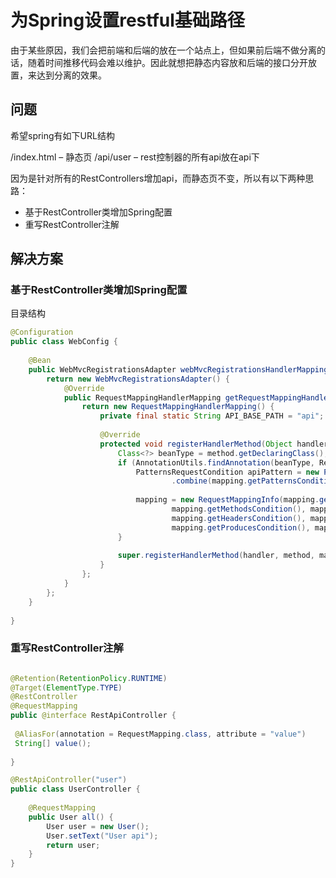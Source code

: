 # 为Spring设置restful基础路径

由于某些原因，我们会把前端和后端的放在一个站点上，但如果前后端不做分离的话，随着时间推移代码会难以维护。因此就想把静态内容放和后端的接口分开放置，来达到分离的效果。
<!-- more -->

## 问题

希望spring有如下URL结构  

/index.html – 静态页
/api/user – rest控制器的所有api放在api下

因为是针对所有的RestControllers增加api，而静态页不变，所以有以下两种思路：

* 基于RestController类增加Spring配置
* 重写RestController注解

## 解决方案

### 基于RestController类增加Spring配置

目录结构

```java
@Configuration
public class WebConfig {
 
    @Bean
    public WebMvcRegistrationsAdapter webMvcRegistrationsHandlerMapping() {
        return new WebMvcRegistrationsAdapter() {
            @Override
            public RequestMappingHandlerMapping getRequestMappingHandlerMapping() {
                return new RequestMappingHandlerMapping() {
                    private final static String API_BASE_PATH = "api";
 
                    @Override
                    protected void registerHandlerMethod(Object handler, Method method, RequestMappingInfo mapping) {
                        Class<?> beanType = method.getDeclaringClass();
                        if (AnnotationUtils.findAnnotation(beanType, RestController.class) != null) {
                            PatternsRequestCondition apiPattern = new PatternsRequestCondition(API_BASE_PATH)
                                    .combine(mapping.getPatternsCondition());
 
                            mapping = new RequestMappingInfo(mapping.getName(), apiPattern,
                                    mapping.getMethodsCondition(), mapping.getParamsCondition(),
                                    mapping.getHeadersCondition(), mapping.getConsumesCondition(),
                                    mapping.getProducesCondition(), mapping.getCustomCondition());
                        }
 
                        super.registerHandlerMethod(handler, method, mapping);
                    }
                };
            }
        };
    }
 
}
```

### 重写RestController注解

```java

@Retention(RetentionPolicy.RUNTIME)
@Target(ElementType.TYPE)
@RestController
@RequestMapping
public @interface RestApiController {
 
 @AliasFor(annotation = RequestMapping.class, attribute = "value")
 String[] value();
 
}

@RestApiController("user")
public class UserController {
 
    @RequestMapping
    public User all() {
        User user = new User();
        User.setText("User api");
        return user;
    }
}

```



